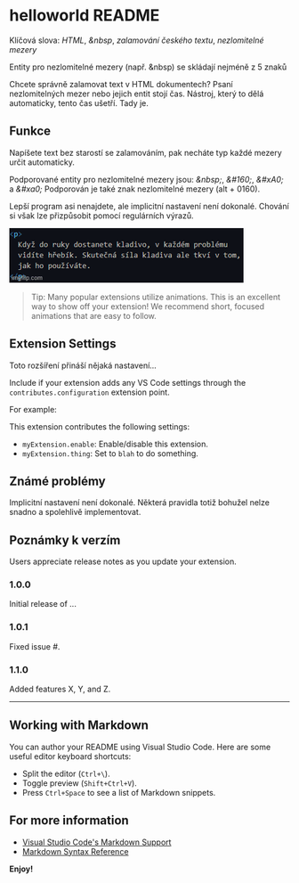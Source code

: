 # helloworld README

Klíčová slova: *HTML*, *\&nbsp*, *zalamování českého textu*, *nezlomitelné mezery*

Entity pro nezlomitelné mezery (např. \&nbsp) se skládají nejméně z 5 znaků

Chcete správně zalamovat text v HTML dokumentech? Psaní nezlomitelných mezer nebo jejich entit stojí čas. Nástroj, který to dělá automaticky, tento čas ušetří. Tady je.

## Funkce

Napíšete text bez starostí se zalamováním, pak necháte typ každé mezery určit automaticky.

Podporované entity pro nezlomitelné mezery jsou: *\&nbsp;*, *\&#160;*, *\&#xA0;* a *\&#xa0;*
Podporován je také znak nezlomitelné mezery (alt + 0160).

Lepší program asi nenajdete, ale implicitní nastavení není dokonalé. Chování si však lze přizpůsobit pomocí regulárních výrazů.

![Nahrazení](nbsp_showcase.gif)

> Tip: Many popular extensions utilize animations. This is an excellent way to show off your extension! We recommend short, focused animations that are easy to follow.

## Extension Settings

Toto rozšíření přináší nějaká nastavení...

Include if your extension adds any VS Code settings through the `contributes.configuration` extension point.

For example:

This extension contributes the following settings:

* `myExtension.enable`: Enable/disable this extension.
* `myExtension.thing`: Set to `blah` to do something.

## Známé problémy

Implicitní nastavení není dokonalé. Některá pravidla totiž bohužel nelze snadno a spolehlivě implementovat.

## Poznámky k verzím

Users appreciate release notes as you update your extension.

### 1.0.0

Initial release of ...

### 1.0.1

Fixed issue #.

### 1.1.0

Added features X, Y, and Z.

---

## Working with Markdown

You can author your README using Visual Studio Code. Here are some useful editor keyboard shortcuts:

* Split the editor (`Ctrl+\`).
* Toggle preview (`Shift+Ctrl+V`).
* Press `Ctrl+Space` to see a list of Markdown snippets.

## For more information

* [Visual Studio Code's Markdown Support](http://code.visualstudio.com/docs/languages/markdown)
* [Markdown Syntax Reference](https://help.github.com/articles/markdown-basics/)

**Enjoy!**

